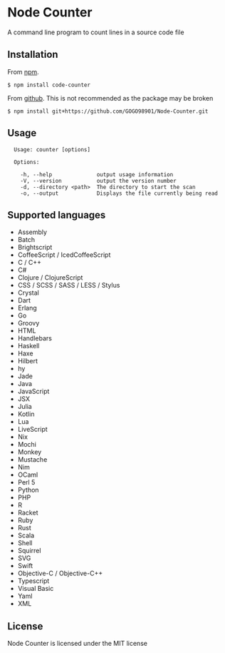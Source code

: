 # Node Counter

A command line program to count lines in a source code file

## Installation

From [npm](https://www.npmjs.com/package/code-counter).
```shell
$ npm install code-counter
```
From [github](https://github.com/GOGO98901/Node-Counter).
This is not recommended as the package may be broken
```shell
$ npm install git+https://github.com/GOGO98901/Node-Counter.git
```

## Usage

```
  Usage: counter [options]

  Options:

    -h, --help              output usage information
    -V, --version           output the version number
    -d, --directory <path>  The directory to start the scan
    -o, --output            Displays the file currently being read
```

## Supported languages

- Assembly
- Batch
- Brightscript
- CoffeeScript / IcedCoffeeScript
- C / C++
- C#
- Clojure / ClojureScript
- CSS / SCSS / SASS / LESS / Stylus
- Crystal
- Dart
- Erlang
- Go
- Groovy
- HTML
- Handlebars
- Haskell
- Haxe
- Hilbert
- hy
- Jade
- Java
- JavaScript
- JSX
- Julia
- Kotlin
- Lua
- LiveScript
- Nix
- Mochi
- Monkey
- Mustache
- Nim
- OCaml
- Perl 5
- Python
- PHP
- R
- Racket
- Ruby
- Rust
- Scala
- Shell
- Squirrel
- SVG
- Swift
- Objective-C / Objective-C++
- Typescript
- Visual Basic
- Yaml
- XML

## License

Node Counter is licensed under the MIT license
